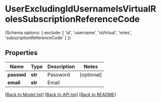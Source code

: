 # UserExcludingIdUsernameIsVirtualRolesSubscriptionReferenceCode

(Schema options: { exclude: [ 'id', 'username', 'isVirtual', 'roles', 'subscriptionReferenceCode' ] })
## Properties
Name | Type | Description | Notes
------------ | ------------- | ------------- | -------------
**passwd** | **str** | Password | [optional] 
**email** | **str** | Email | 

[[Back to Model list]](../README.md#documentation-for-models) [[Back to API list]](../README.md#documentation-for-api-endpoints) [[Back to README]](../README.md)


